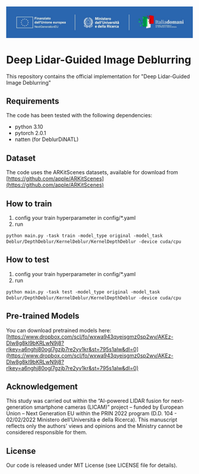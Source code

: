 ![](logo.jpeg)

# Deep Lidar-Guided Image Deblurring
This repository contains the official implementation for "Deep Lidar-Guided Image Deblurring"


## Requirements
The code has been tested with the following dependencies:
- python 3.10
- pytorch 2.0.1
- natten (for DeblurDiNATL)


## Dataset
The code uses the ARKitScenes datasets, available for download from [https://github.com/apple/ARKitScenes](https://github.com/apple/ARKitScenes)

## How to train
1. config your train hyperparameter in config/*.yaml 
2. run 
```
python main.py -task train -model_type original -model_task Deblur/DepthDeblur/KernelDeblur/KernelDepthDeblur -device cuda/cpu
```

## How to test
1. config your train hyperparameter in config/*.yaml 
2. run 
```
python main.py -task test -model_type original -model_task Deblur/DepthDeblur/KernelDeblur/KernelDepthDeblur -device cuda/cpu
```


## Pre-trained Models

You can download pretrained models here: [https://www.dropbox.com/scl/fo/wxwa943qyeisgmz0sp2wv/AKEz-DIw8g8kI9bKRLwN9j8?rlkey=a6nghj80ogl7gzjb7re2yv1kr&st=795s1alw&dl=0](https://www.dropbox.com/scl/fo/wxwa943qyeisgmz0sp2wv/AKEz-DIw8g8kI9bKRLwN9j8?rlkey=a6nghj80ogl7gzjb7re2yv1kr&st=795s1alw&dl=0)


## Acknowledgement
This study was carried out within the “AI-powered LIDAR fusion for next-generation smartphone cameras (LICAM)” project – funded by European Union – Next Generation EU within the PRIN 2022 program (D.D. 104 - 02/02/2022 Ministero dell’Università e della Ricerca). This manuscript reflects only the authors' views and opinions and the Ministry cannot be considered responsible for them.


## License 
Our code is released under MIT License (see LICENSE file for details).



